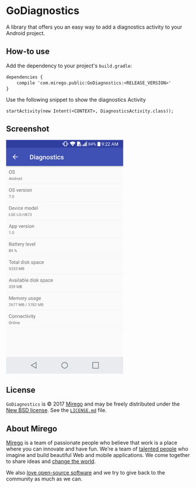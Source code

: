 # GoDiagnostics

A library that offers you an easy way to add a diagnostics activity to your Android project.

## How-to use

Add the dependency to your project's `build.gradle`:

```
dependencies {
	compile 'com.mirego.public:GoDiagnostics:<RELEASE_VERSION>'
}
```

Use the following snippet to show the diagnostics Activity
```
startActivity(new Intent(<CONTEXT>, DiagnosticsActivity.class));
```

## Screenshot

<img src="./assets/screenshot.png" width="320">

## License

`GoDiagnostics` is © 2017 [Mirego](http://www.mirego.com) and may be freely distributed under the [New BSD license](http://opensource.org/licenses/BSD-3-Clause).  See the [`LICENSE.md`](https://github.com/mirego/gogradle/blob/master/LICENSE.md) file.

## About Mirego

[Mirego](http://mirego.com) is a team of passionate people who believe that work is a place where you can innovate and have fun. We’re a team of [talented people](http://life.mirego.com) who imagine and build beautiful Web and mobile applications. We come together to share ideas and [change the world](http://mirego.org).

We also [love open-source software](http://open.mirego.com) and we try to give back to the community as much as we can.
